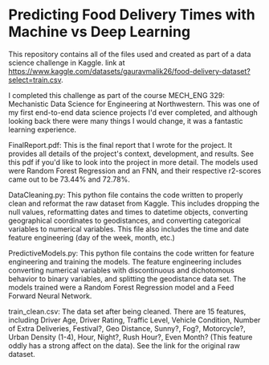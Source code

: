 # Predicting Food Delivery Times with Machine vs Deep Learning

This repository contains all of the files used and created as part of a data science challenge in Kaggle. 
link at https://www.kaggle.com/datasets/gauravmalik26/food-delivery-dataset?select=train.csv.

I completed this challenge as part of the course MECH_ENG 329: Mechanistic Data Science for Engineering at Northwestern. This was one of my first end-to-end data science projects I'd ever completed, and although looking back there were many things I would change, it was a fantastic learning experience.

FinalReport.pdf: This is the final report that I wrote for the project. It provides all details of the project's context, development, and results. See this pdf if you'd like to look into the project in more detail. The models used were Random Forest Regression and an FNN, and their respective r2-scores came out to be 73.44% and 72.78%.

DataCleaning.py: This python file contains the code written to properly clean and reformat the raw dataset from Kaggle. This includes dropping the null values, reformatting dates and times to datetime objects, converting geographical coordinates to geodistances, and converting categorical variables to numerical variables. This file also includes the time and date feature engineering (day of the week, month, etc.)

PredictiveModels.py: This python file contains the code written for feature engineering and training the models. The feature engineering includes converting numerical variables with discontinuous and dichotomous behavior to binary variables, and splitting the geodistance data set. The models trained were a Random Forest Regression model and a Feed Forward Neural Network.

train_clean.csv: The data set after being cleaned. There are 15 features, including Driver Age, Driver Rating, Traffic Level, Vehicle Condition, Number of Extra Deliveries, Festival?, Geo Distance, Sunny?, Fog?, Motorcycle?, Urban Density (1-4), Hour, Night?, Rush Hour?, Even Month? (This feature oddly has a strong affect on the data). See the link for the original raw dataset.
